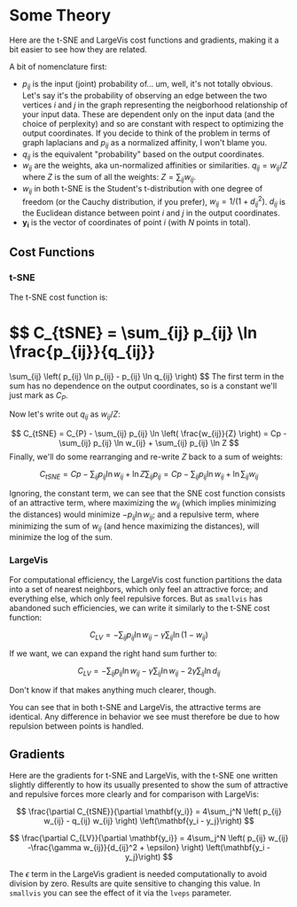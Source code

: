 # Some Theory

Here are the t-SNE and LargeVis cost functions and gradients, making it a bit
easier to see how they are related. 

A bit of nomenclature first:

* $p_{ij}$ is the input (joint) probability of... um, well, it's not totally
obvious. Let's say it's the probability of observing an edge between the two
vertices $i$ and $j$ in the graph representing the neigborhood relationship 
of your input data. These are dependent only on the input data (and the choice 
of perplexity) and so are constant with respect to optimizing the output 
coordinates. If you decide to think of the problem in terms of graph laplacians
and $p_{ij}$ as a normalized affinity, I won't blame you.
* $q_{ij}$ is the equivalent "probability" based on the output coordinates.
* $w_{ij}$ are the weights, aka un-normalized affinities or similarities. 
$q_{ij} = w_{ij} / Z$ where $Z$ is the sum of all the weights: 
$Z = \sum_{ij} w_{ij}$.
* $w_{ij}$ in both t-SNE is the Student's t-distribution with one degree of
freedom (or the Cauchy distribution, if you prefer), 
$w_{ij} = 1 / \left(1 + d_{ij}^2 \right)$. $d_{ij}$ is the Euclidean distance
between point $i$ and $j$ in the output coordinates.
* $\mathbf{y_{i}}$ is the vector of coordinates of point $i$ (with $N$ points 
in total).

## Cost Functions

### t-SNE

The t-SNE cost function is:

$$
C_{tSNE} = 
\sum_{ij} p_{ij} \ln \frac{p_{ij}}{q_{ij}}
=
\sum_{ij} \left( p_{ij} \ln p_{ij} - p_{ij} \ln q_{ij} \right)
$$
The first term in the sum has no dependence on the output 
coordinates, so is a constant we'll just mark as $C_{P}$. 

Now let's write out $q_{ij}$ as $w_{ij} / Z$:

$$
C_{tSNE} = C_{P} - \sum_{ij} p_{ij} \ln \left( \frac{w_{ij}}{Z} \right) = 
Cp - \sum_{ij} p_{ij} \ln w_{ij} + \sum_{ij} p_{ij} \ln Z
$$
Finally, we'll do some rearranging and re-write $Z$ back to a sum of weights:

$$
C_{tSNE} = 
Cp - \sum_{ij} p_{ij} \ln w_{ij} + \ln Z \sum_{ij} p_{ij} =
Cp - \sum_{ij} p_{ij} \ln w_{ij} + \ln \sum_{ij} w_{ij}
$$

Ignoring, the constant term, we can see that the SNE cost function consists
of an attractive term, where maximizing the $w_{ij}$ (which implies minimizing 
the distances) would minimize $-p_{ij} \ln w_{ij}$; and a repulsive term, where 
minimizing the sum of $w_{ij}$ (and hence maximizing the distances), 
will minimize the log of the sum.

### LargeVis

For computational efficiency, the LargeVis cost function partitions the data 
into a set of nearest neighbors, which only feel an attractive force; and 
everything else, which only feel repulsive forces. But as `smallvis` has 
abandoned such efficiencies, we can write it similarly to the t-SNE cost 
function:

$$
C_{LV} = 
-\sum_{ij} p_{ij} \ln w_{ij} 
-\gamma \sum_{ij} \ln \left( 1 - w_{ij} \right)
$$

If we want, we can expand the right hand sum further to:

$$
C_{LV} = 
-\sum_{ij} p_{ij} \ln w_{ij} 
-\gamma \sum_{ij} \ln w_{ij}
-2 \gamma \sum_{ij} \ln d_{ij}
$$

Don't know if that makes anything much clearer, though.

You can see that in both t-SNE and LargeVis, the attractive terms are identical. 
Any difference in behavior we see must therefore be due to how repulsion 
between points is handled.

## Gradients

Here are the gradients for t-SNE and LargeVis, with the t-SNE one written
slightly differently to how its usually presented to show the sum of attractive
and repulsive forces more clearly and for comparison with LargeVis:

$$
\frac{\partial C_{tSNE}}{\partial \mathbf{y_i}} = 
  4\sum_j^N \left(
    p_{ij} w_{ij}
    -
    q_{ij} w_{ij}
   \right)
   \left(\mathbf{y_i - y_j}\right)
$$

$$
\frac{\partial C_{LV}}{\partial \mathbf{y_i}} = 
  4\sum_j^N \left(
    p_{ij} w_{ij}
    -\frac{\gamma w_{ij}}{d_{ij}^2 + \epsilon}
   \right)
   \left(\mathbf{y_i - y_j}\right)
$$

The $\epsilon$ term in the LargeVis gradient is needed computationally to avoid
division by zero. Results are quite sensitive to changing this value.
In `smallvis` you can see the effect of it via the `lveps` parameter.
